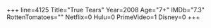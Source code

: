 +++
line=4125
Title="True Tears"
Year=2008
Age="7+"
IMDb="7.3"
RottenTomatoes=""
Netflix=0
Hulu=0
PrimeVideo=1
Disney=0
+++

